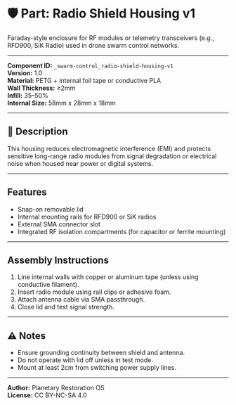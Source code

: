 # 🛡️ Part: Radio Shield Housing v1

Faraday-style enclosure for RF modules or telemetry transceivers (e.g., RFD900, SiK Radio) used in drone swarm control networks.

---

**Component ID:** `_swarm-control_radio-shield-housing-v1`  
**Version:** 1.0  
**Material:** PETG + internal foil tape or conductive PLA  
**Wall Thickness:** ≥2mm  
**Infill:** 35–50%  
**Internal Size:** 58mm x 28mm x 18mm

---

## 🔧 Description

This housing reduces electromagnetic interference (EMI) and protects sensitive long-range radio modules from signal degradation or electrical noise when housed near power or digital systems.

---

## Features

- Snap-on removable lid
- Internal mounting rails for RFD900 or SiK radios
- External SMA connector slot
- Integrated RF isolation compartments (for capacitor or ferrite mounting)

---

## Assembly Instructions

1. Line internal walls with copper or aluminum tape (unless using conductive filament).
2. Insert radio module using rail clips or adhesive foam.
3. Attach antenna cable via SMA passthrough.
4. Close lid and test signal strength.

---

## ⚠️ Notes

- Ensure grounding continuity between shield and antenna.
- Do not operate with lid off unless in test mode.
- Mount at least 2cm from switching power supply lines.

---

**Author:** Planetary Restoration OS  
**License:** CC BY-NC-SA 4.0  
